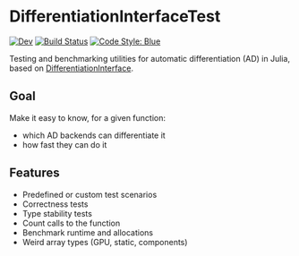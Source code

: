 # DifferentiationInterfaceTest

[![Dev](https://img.shields.io/badge/docs-dev-blue.svg)](https://gdalle.github.io/DifferentiationInterface.jl/DifferentiationInterfaceTest/dev/)
[![Build Status](https://github.com/gdalle/DifferentiationInterface.jl/actions/workflows/CI.yml/badge.svg?branch=main)](https://github.com/gdalle/DifferentiationInterface.jl/actions/workflows/CI.yml?query=branch%3Amain)
[![Code Style: Blue](https://img.shields.io/badge/code%20style-blue-4495d1.svg)](https://github.com/invenia/BlueStyle)

Testing and benchmarking utilities for automatic differentiation (AD) in Julia, based on [DifferentiationInterface](https://gdalle.github.io/DifferentiationInterface.jl/DifferentiationInterface/).

## Goal

Make it easy to know, for a given function:

- which AD backends can differentiate it
- how fast they can do it

## Features

- Predefined or custom test scenarios
- Correctness tests
- Type stability tests
- Count calls to the function
- Benchmark runtime and allocations
- Weird array types (GPU, static, components)